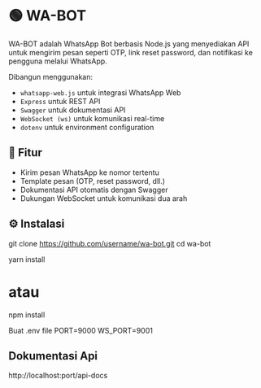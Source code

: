 # 🟢 WA-BOT

WA-BOT adalah WhatsApp Bot berbasis Node.js yang menyediakan API untuk mengirim pesan seperti OTP, link reset password, dan notifikasi ke pengguna melalui WhatsApp.

Dibangun menggunakan:
- `whatsapp-web.js` untuk integrasi WhatsApp Web
- `Express` untuk REST API
- `Swagger` untuk dokumentasi API
- `WebSocket (ws)` untuk komunikasi real-time
- `dotenv` untuk environment configuration

## 🚀 Fitur

- Kirim pesan WhatsApp ke nomor tertentu
- Template pesan (OTP, reset password, dll.)
- Dokumentasi API otomatis dengan Swagger
- Dukungan WebSocket untuk komunikasi dua arah

## ⚙️ Instalasi

git clone https://github.com/username/wa-bot.git
cd wa-bot

yarn install
# atau
npm install

Buat .env file
PORT=9000
WS_PORT=9001


## Dokumentasi Api
http://localhost:port/api-docs
